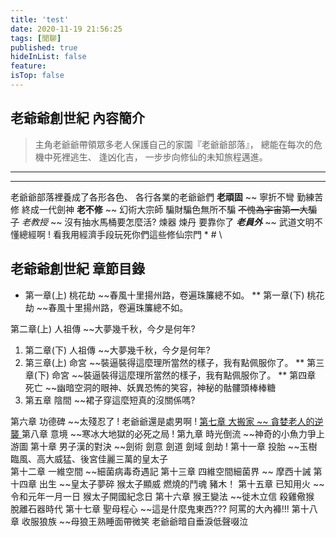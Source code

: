 ```yaml
---
title: 'test'
date: 2020-11-19 21:56:25
tags: [閒聊]
published: true
hideInList: false
feature: 
isTop: false
---
```

## 老爺爺創世紀 內容簡介

> 主角老爺爺帶領眾多老人保護自己的家園『老爺爺部落』， 總能在每次的危機中死裡逃生、 逢凶化吉， 一步步向修仙的未知旅程邁進。
*****
___
老爺爺部落裡養成了各形各色、 各行各業的老爺爺們
**老頑固** ~~ 寧折不彎 勤練苦修 終成一代劍神
**老不修** ~~ 幻術大宗師 騙財騙色無所不騙 ~~不愧為宇宙第一大騙子~~
*老教授* ~~ 沒有抽水馬桶要怎麼活? 煉器 煉丹 要靠你了
***老員外*** ~~ 武道文明不懂總經啊 ! 看我用經濟手段玩死你們這些修仙宗門
\*  \#  \\

## 老爺爺創世紀 章節目錄

* 第一章(上) 桃花劫 ~~春風十里揚州路，卷遍珠簾總不如。
** 第一章(下) 桃花劫 ~~春風十里揚州路，卷遍珠簾總不如。

第二章(上) 人祖傳 ~~大夢幾千秋，今夕是何年?
1. 第二章(下) 人祖傳 ~~大夢幾千秋，今夕是何年?
2. 第三章(上) 命宮 ~~裝逼裝得這麼理所當然的樣子，我有點佩服你了。
** 第三章(下) 命宮 ~~裝逼裝得這麼理所當然的樣子，我有點佩服你了。
** 第四章 死亡 ~~幽暗空洞的眼神、妖異恐怖的笑容，神秘的骷髏頭棒棒糖
4. 第五章 陰間 ~~裙子穿這麼短真的沒關係嗎?

第六章 功德碑 ~~太殘忍了 ! 老爺爺還是處男啊 !
[第七章 大搬家 ~~ 貪婪老人的逆襲 ](https://gigonyeye.timelog.to/a174338247)
第八章 意境 ~~寒冰大地獄的必死之局 ! 
第九章 時光倒流 ~~神奇的小魚力爭上游圖 
第十章 男子漢的對決 ~~劍術 劍意 劍道 劍域 劍劫 !
第十一章 投胎 ~~玉樹臨風、高大威猛、後宮佳麗三萬的皇太子   
第十二章 一維空間 ~~細菌病毒奇遇記 
第十三章 四維空間細菌界 ~~ 摩西十誡 
第十四章 出生 ~~皇太子夢碎 猴太子顯威 燃燒的鬥魂 豬木！
第十五章 已知用火 ~~令和元年一月一日 猴太子開國紀念日 
第十六章 猴王變法 ~~徙木立信 殺雞儆猴 脫離石器時代 
第十七章 聖母程心 ~~這是什麼鬼東西??? 阿罵的大內褲!!! 
第十八章 收服狼族 ~~母狼王熟睡面帶微笑 老爺爺暗自垂淚低聲啜泣



